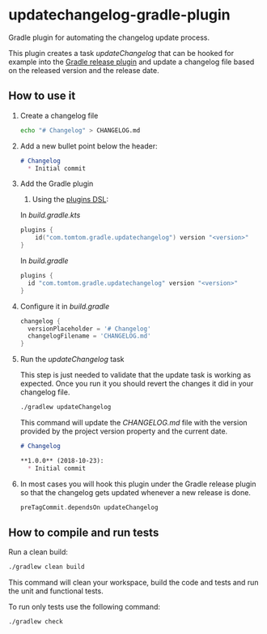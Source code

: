 # updatechangelog-gradle-plugin

Gradle plugin for automating the changelog update process.

This plugin creates a task *updateChangelog* that can be hooked for example into the
[Gradle release plugin](https://github.com/researchgate/gradle-release) and update a
changelog file based on the released version and the release date.

## How to use it

1. Create a changelog file

    ```bash
    echo "# Changelog" > CHANGELOG.md
    ```

1. Add a new bullet point below the header:

    ```markdown
    # Changelog
      * Initial commit
    ```

1. Add the Gradle plugin

    1. Using the [plugins DSL](https://docs.gradle.org/current/userguide/plugins.html#sec:plugins_block):

    In *build.gradle.kts*

    ```kotlin
    plugins {
        id("com.tomtom.gradle.updatechangelog") version "<version>"
    }
    ```

    In *build.gradle*

    ```groovy
    plugins {
      id "com.tomtom.gradle.updatechangelog" version "<version>"
    }
    ```

1. Configure it in *build.gradle*

    ```groovy
    changelog {
      versionPlaceholder = '# Changelog'
      changelogFilename = 'CHANGELOG.md'
    }
    ```

1. Run the *updateChangelog* task

    This step is just needed to validate that the update task is working as expected. Once you run
    it you should revert the changes it did in your changelog file.

    ```bash
    ./gradlew updateChangelog
    ```
    This command will update the *CHANGELOG.md* file with the version provided by the project version
    property and the current date.

    ```markdown
    # Changelog

    **1.0.0** (2018-10-23):
      * Initial commit
    ```

1. In most cases you will hook this plugin under the Gradle release plugin so that the changelog
   gets updated whenever a new release is done.

    ```gradle
    preTagCommit.dependsOn updateChangelog
    ```

## How to compile and run tests

Run a clean build:

```bash
./gradlew clean build
```

This command will clean your workspace, build the code and tests and run the unit and functional tests.

To run only tests use the following command:

```bash
./gradlew check
```
